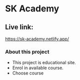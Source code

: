 # SK Academy


## Live link:

https://sk-academy.netlify.app/

### About this project

- This project is educational site.
- Enrol in available course.
- Choose course